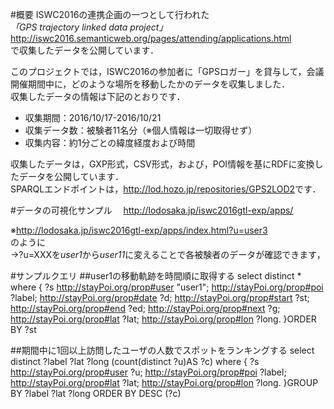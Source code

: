 #概要
ISWC2016の連携企画の一つとして行われた  
*「GPS trajectory linked data project」*  
<http://iswc2016.semanticweb.org/pages/attending/applications.html>  
で収集したデータを公開しています．

このプロジェクトでは，ISWC2016の参加者に「GPSロガー」を貸与して，会議開催期間中に，どのような場所を移動したかのデータを収集しました．  
収集したデータの情報は下記のとおりです．
* 収集期間：2016/10/17-2016/10/21
* 収集データ数：被験者11名分（※個人情報は一切取得せず）
* 収集内容：約1分ごとの緯度経度および時間

収集したデータは，GXP形式，CSV形式，および，POI情報を基にRDFに変換したデータを公開しています．  
SPARQLエンドポイントは，<http://lod.hozo.jp/repositories/GPS2LOD2>です．

#データの可視化サンプル　
<http://lodosaka.jp/iswc2016gtl-exp/apps/>

※<http://lodosaka.jp/iswc2016gtl-exp/apps/index.html?u=user3>  
のように  
→?u=XXXを*user1*から*user11*に変えることで各被験者のデータが確認できます，

#サンプルクエリ
##user1の移動軌跡を時間順に取得する
    select distinct * where {
      ?s <http://stayPoi.org/prop#user> "user1";
      <http://stayPoi.org/prop#poi> ?label;
      <http://stayPoi.org/prop#date> ?d;
      <http://stayPoi.org/prop#start> ?st;
      <http://stayPoi.org/prop#end> ?ed;
      <http://stayPoi.org/prop#next> ?g;
      <http://stayPoi.org/prop#lat> ?lat;
      <http://stayPoi.org/prop#lon> ?long.
    }ORDER BY ?st

##期間中に1回以上訪問したユーザの人数でスポットをランキングする
select  distinct ?label ?lat ?long (count(distinct ?u)AS ?c) where {
  ?s <http://stayPoi.org/prop#user> ?u;
  <http://stayPoi.org/prop#poi> ?label;
  <http://stayPoi.org/prop#lat> ?lat;
  <http://stayPoi.org/prop#lon> ?long.
}GROUP BY ?label ?lat ?long
ORDER BY DESC (?c)
